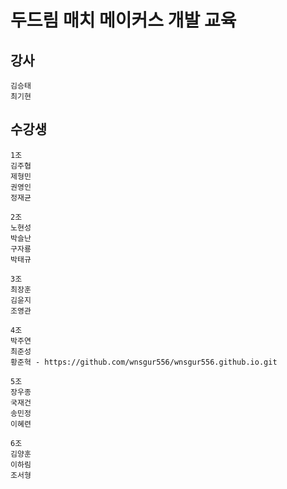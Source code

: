 # 두드림 매치 메이커스 개발 교육

## 강사
    
    김승태
    최기현

## 수강생

    1조
    김주협
    제형민
    권영인
    정재균 

    2조
    노현성
    박슬난
    구자룡
    박태규   
    
    3조
    최장훈
    김윤지
    조영관
    
    4조
    박주연 
    최준성
    황준혁 - https://github.com/wnsgur556/wnsgur556.github.io.git

    5조
    장우종
    국재건
    송민정
    이혜련
    
    6조 
    김양훈
    이하림
    조서형